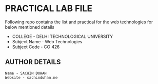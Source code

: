 # PRACTICAL LAB FILE 

Following repo contains the list and practical for the web technologies for below mentioned details

- COLLEGE - DELHI TECHNOLOGICAL UNIVERSITY 
- Subject Name - Web Technologies
- Subject Code - CO 426

## AUTHOR DETAILS
```
Name - SACHIN DUHAN
Website - sachinduhan.me
```
